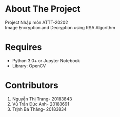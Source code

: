 # About The Project
Project Nhập môn ATTT-20202
<br> Image Encryption and Decryption using RSA Algorithm

# Requires
* Python 3.0+ or Jupyter Notebook
* Library: OpenCV

# Contributors
1.	Nguyễn Thị Trang- 20183843
2.	Vũ Trần Đức Anh- 20183691
3.	Trịnh Bá Thắng- 20183834
